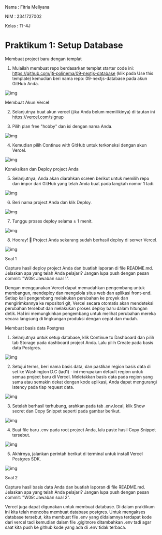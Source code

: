 Nama : Fitria Meliyana

NIM : 2341727002

Kelas : TI-4J

# Praktikum 1: Setup Database

Membuat project baru dengan templat

1. Mulailah membuat repo berdasarkan templat starter code ini: https://github.com/jti-polinema/09-nextjs-database (klik pada Use this template) kemudian beri nama repo: 09-nextjs-database pada akun GitHub Anda.

![img](/09-nextjs-database/img/prak%201%20no%201.PNG)

 Membuat Akun Vercel

2. Selanjutnya buat akun vercel (jika Anda belum memilikinya) di tautan ini https://vercel.com/signup

3. Pilih plan free "hobby" dan isi dengan nama Anda.

![img](/09-nextjs-database/img/prak%201%20no%203.PNG)

4. Kemudian pilih Continue with GitHub untuk terkoneksi dengan akun Vercel.

![img](/09-nextjs-database/img/prak%201%20no%204.PNG)

 Koneksikan dan Deploy project Anda

5. Selanjutnya, Anda akan diarahkan screen berikut untuk memilih repo dan impor dari GitHub yang telah Anda buat pada langkah nomor 1 tadi.

![img](/09-nextjs-database/img/prak%201%20no%205.PNG)

6. Beri nama project Anda dan klik Deploy.

![img](/09-nextjs-database/img/prak%201%20no%206.PNG)

7. Tunggu proses deploy selama ± 1 menit.

![img](/09-nextjs-database/img/prak%201%20no%207.PNG)

8. Hooray! 🥳 Project Anda sekarang sudah berhasil deploy di server Vercel.

![img](/09-nextjs-database/img/prak%201%20no%208.PNG)

Soal 1

Capture hasil deploy project Anda dan buatlah laporan di file README.md. Jelaskan apa yang telah Anda pelajari?
Jangan lupa push dengan pesan commit: "W09: Jawaban soal 1".

Dengan menggunakan Vercel dapat memudahkan pengembang untuk membangun, mendeploy dan mengelola situs web dan aplikasi front-end. Setiap kali pengembang melakukan perubahan ke proyek dan mengirimkannya ke repositori git, Vercel secara otomatis akan mendeteksi perubahan tersebut dan melakukan proses deploy baru dalam hitungan detik. Hal ini memungkinkan pengembang untuk melihat perubahan mereka secara langsung di lingkungan produksi dengan cepat dan mudah.

Membuat basis data Postgres

1. Selanjutnya untuk setup database, klik Continue to Dashboard dan pilih tab Storage pada dashboard project Anda. Lalu pilih Create pada basis data Postgres.

![img](/09-nextjs-database/img/prak%201%20b%20no%201.PNG)

2. Setujui terms, beri nama basis data, dan pastikan region basis data di set ke Washington D.C (iad1) - ini merupakan default region untuk semua project baru di Vercel. Meletakkan basis data pada region yang sama atau semakin dekat dengan kode aplikasi, Anda dapat mengurangi latency pada tiap request data.

![img](/09-nextjs-database/img/prak%201%20b%20no%202.PNG)

3. Setelah berhasil terhubung, arahkan pada tab .env.local, klik Show secret dan Copy Snippet seperti pada gambar berikut.

![img](/09-nextjs-database/img/prak%201%20b%20no%203a.PNG)

4. Buat file baru .env pada root project Anda, lalu paste hasil Copy Snippet tersebut.

![img](/09-nextjs-database/img/prak%201%20b%20no%204.PNG)

5. Akhirnya, jalankan perintah berikut di terminal untuk install Vercel Postgres SDK.

![img](/09-nextjs-database/img/prak%201%20b%20no%205.PNG)

Soal 2

Capture hasil basis data Anda dan buatlah laporan di file README.md. Jelaskan apa yang telah Anda pelajari?
Jangan lupa push dengan pesan commit: "W09: Jawaban soal 2".

Vercel juga dapat digunakan untuk membuat database. Di dalam praktikum ini kita telah mencoba membuat database
postgres. Untuk mengakses database tersebut, kita membuat file .env yang didalamnya terdapat kode dari vercel tadi kemudian dalam file .gigitnore ditambahkan .env tadi agar saat kita push ke github kode yang ada di .env tidak terbaca.



